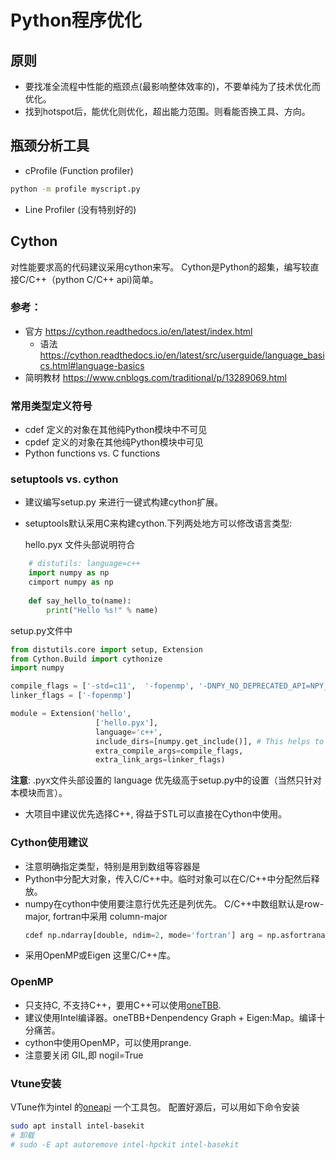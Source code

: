 # Python程序优化
## 原则
* 要找准全流程中性能的瓶颈点(最影响整体效率的)，不要单纯为了技术优化而优化。
* 找到hotspot后，能优化则优化，超出能力范围。则看能否换工具、方向。

## 瓶颈分析工具
* cProfile (Function profiler)
```bash
python -m profile myscript.py
```
* Line Profiler (没有特别好的)

## Cython
对性能要求高的代码建议采用cython来写。
Cython是Python的超集，编写较直接C/C++（python C/C++ api)简单。

### 参考：
* 官方 https://cython.readthedocs.io/en/latest/index.html
  * 语法 https://cython.readthedocs.io/en/latest/src/userguide/language_basics.html#language-basics
* 简明教材 https://www.cnblogs.com/traditional/p/13289069.html

### 常用类型定义符号
* cdef 定义的对象在其他纯Python模块中不可见
* cpdef 定义的对象在其他纯Python模块中可见
* Python functions vs. C functions

### setuptools vs. cython
* 建议编写setup.py 来进行一键式构建cython扩展。
* setuptools默认采用C来构建cython.下列两处地方可以修改语言类型:
  
  hello.pyx 文件头部说明符合
```python
    # distutils: language=c++
    import numpy as np
    cimport numpy as np
    
    def say_hello_to(name):
        print("Hello %s!" % name)
```
setup.py文件中
```python
from distutils.core import setup, Extension
from Cython.Build import cythonize
import numpy

compile_flags = ['-std=c11',  '-fopenmp', '-DNPY_NO_DEPRECATED_API=NPY_1_7_API_VERSION']
linker_flags = ['-fopenmp']

module = Extension('hello',
                   ['hello.pyx'],
                   language='c++',
                   include_dirs=[numpy.get_include()], # This helps to create numpy
                   extra_compile_args=compile_flags,
                   extra_link_args=linker_flags)

```
__注意__: .pyx文件头部设置的 language 优先级高于setup.py中的设置（当然只针对本模块而言）。
  
* 大项目中建议优先选择C++, 得益于STL可以直接在Cython中使用。

### Cython使用建议
* 注意明确指定类型，特别是用到数组等容器是
* Python中分配大对象，传入C/C++中。临时对象可以在C/C++中分配然后释放。
* numpy在cython中使用要注意行优先还是列优先。
  C/C++中数组默认是row-major, fortran中采用 column-major
  ```python
  cdef np.ndarray[double, ndim=2, mode='fortran'] arg = np.asfortranarray(matrix, dtype=np.float64)
  ```
* 采用OpenMP或Eigen 这里C/C++库。

### OpenMP
* 只支持C, 不支持C++，要用C++可以使用[oneTBB](https://software.intel.com/content/www/us/en/develop/tools/oneapi/components/onetbb.html).
* 建议使用Intel编译器。oneTBB+Denpendency Graph + Eigen:Map。编译十分痛苦。
* cython中使用OpenMP，可以使用prange.
* 注意要关闭 GIL,即  nogil=True

### Vtune安装
VTune作为intel 的[oneapi](https://software.intel.com/content/www/us/en/develop/articles/installing-intel-oneapi-toolkits-via-apt.html)
一个工具包。
配置好源后，可以用如下命令安装
```bash
sudo apt install intel-basekit
# 卸载
# sudo -E apt autoremove intel-hpckit intel-basekit
```

